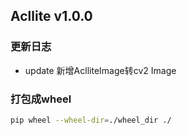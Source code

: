 ## Acllite v1.0.0

### 更新日志
* update 新增AclliteImage转cv2 Image
### 打包成wheel
```bash
pip wheel --wheel-dir=./wheel_dir ./
```